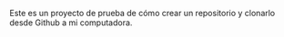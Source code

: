 Este es un proyecto de prueba de cómo crear un repositorio y clonarlo desde Github a mi computadora.
